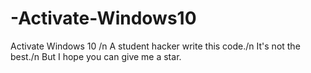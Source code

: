 # -Activate-Windows10
  Activate Windows 10
  /n
A student hacker write this code./n
It's not the best./n
But I hope you can give me a star.
